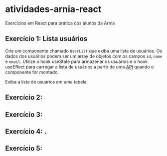 # atividades-arnia-react
Exercícios em React para prática dos alunos da Arnia

## Exercício 1: Lista usuários

Crie um componente chamado `UserList` que exiba uma lista de usuários. Os dados dos usuários podem ser um array de objetos com os campos `id`, `name` e `email`. Utilize o hook useState para armazenar os usuários e o hook useEffect para carregar a lista de usuários a partir de uma [API](https://jsonplaceholder.typicode.com/users) quando o componente for montado.

Exiba a lista de usuários em uma tabela.


## Exercício 2: 


## Exercício 3: 

## Exercício 4: .

## Exercício 5: 